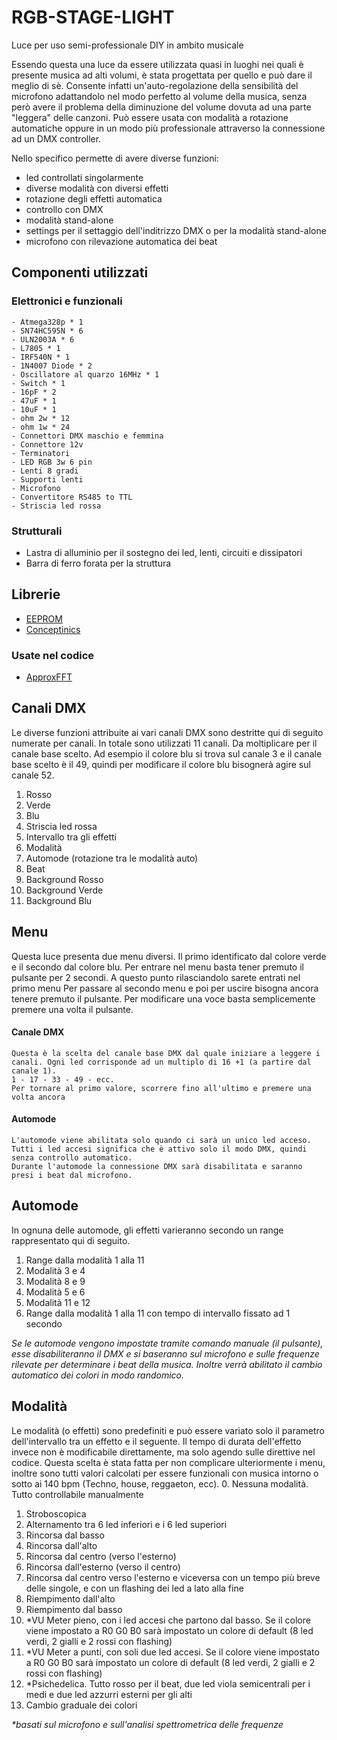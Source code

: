 # RGB-STAGE-LIGHT
Luce per uso semi-professionale DIY in ambito musicale


Essendo questa una luce da essere utilizzata quasi in luoghi nei quali è presente musica ad alti volumi, è stata progettata per quello e può dare il meglio di sè.
Consente infatti un'auto-regolazione della sensibilità del microfono adattandolo nel modo perfetto al volume della musica, senza però avere il problema della diminuzione del volume dovuta ad una parte "leggera" delle canzoni.
Può essere usata con modalità a rotazione automatiche oppure in un modo più professionale attraverso la connessione ad un DMX controller.

Nello specifico permette di avere diverse funzioni:
  - led controllati singolarmente
  - diverse modalità con diversi effetti
  - rotazione degli effetti automatica
  - controllo con DMX
  - modalità stand-alone
  - settings per il settaggio dell'inditrizzo DMX o per la modalità stand-alone
  - microfono con rilevazione automatica dei beat


## Componenti utilizzati
  ### Elettronici e funzionali
    - Atmega328p * 1
    - SN74HC595N * 6
    - ULN2003A * 6
    - L7805 * 1
    - IRF540N * 1
    - 1N4007 Diode * 2
    - Oscillatore al quarzo 16MHz * 1
    - Switch * 1
    - 16pF * 2
    - 47uF * 1
    - 10uF * 1
    - ohm 2w * 12
    - ohm 1w * 24
    - Connettori DMX maschio e femmina
    - Connettore 12v
    - Terminatori
    - LED RGB 3w 6 pin
    - Lenti 8 gradi
    - Supporti lenti
    - Microfono
    - Convertitore RS485 to TTL
    - Striscia led rossa

  ### Strutturali
  - Lastra di alluminio per il sostegno dei led, lenti, circuiti e dissipatori
  - Barra di ferro forata per la struttura



## Librerie

  - [EEPROM](https://www.arduino.cc/en/Reference/EEPROM)
  - [Conceptinics](https://github.com/alfo/arduino-libraries/tree/master/Conceptinetics)
  
  ### Usate nel codice
  
  - [ApproxFFT](https://create.arduino.cc/projecthub/abhilashpatel121/approxfft-fastest-fft-function-for-arduino-fd4917)



## Canali DMX
  Le diverse funzioni attribuite ai vari canali DMX sono destritte qui di seguito numerate per canali. 
  In totale sono utilizzati 11 canali.
  Da moltiplicare per il canale base scelto. Ad esempio il colore blu si trova sul canale 3 e il canale base scelto è il 49, quindi per modificare il colore blu bisognerà agire sul canale 52.
  
  1. Rosso
  2. Verde
  3. Blu
  4. Striscia led rossa
  5. Intervallo tra gli effetti
  6. Modalità
  7. Automode (rotazione tra le modalità auto)
  8. Beat
  9. Background Rosso
  10. Background Verde
  11. Background Blu



## Menu
  Questa luce presenta due menu diversi. Il primo identificato dal colore verde e il secondo dal colore blu.
  Per entrare nel menu basta tener premuto il pulsante per 2 secondi. A questo punto rilasciandolo sarete entrati nel primo menu
  Per passare al secondo menu e poi per uscire bisogna ancora tenere premuto il pulsante.
  Per modificare una voce basta semplicemente premere una volta il pulsante.
  #### Canale DMX
    Questa è la scelta del canale base DMX dal quale iniziare a leggere i canali. Ogni led corrisponde ad un multiplo di 16 +1 (a partire dal canale 1).
    1 - 17 - 33 - 49 - ecc.
    Per tornare al primo valore, scorrere fino all'ultimo e premere una volta ancora
  #### Automode
    L'automode viene abilitata solo quando ci sarà un unico led acceso. 
    Tutti i led accesi significa che è attivo solo il modo DMX, quindi senza controllo automatico.
    Durante l'automode la connessione DMX sarà disabilitata e saranno presi i beat dal microfono.
  
  
  
## Automode
  In ognuna delle automode, gli effetti varieranno secondo un range rappresentato qui di seguito.
  1. Range dalla modalità 1 alla 11
  2. Modalità 3 e 4
  3. Modalità 8 e 9
  4. Modalità 5 e 6
  5. Modalità 11 e 12
  6. Range dalla modalità 1 alla 11 con tempo di intervallo fissato ad 1 secondo
  
  *Se le automode vengono impostate tramite comando manuale (il pulsante), esse disabiliteranno il DMX e si baseranno sul microfono e sulle frequenze rilevate per determinare i beat della musica. Inoltre verrà abilitato il cambio automatico dei colori in modo randomico.*
  
  
  
## Modalità
  Le modalità (o effetti) sono predefiniti e può essere variato solo il parametro dell'intervallo tra un effetto e il seguente. Il tempo di durata dell'effetto invece non è modificabile direttamente, ma solo agendo sulle direttive nel codice. Questa scelta è stata fatta per non complicare ulteriormente i menu, inoltre sono tutti valori calcolati per essere funzionali con musica intorno o sotto ai 140 bpm (Techno, house, reggaeton, ecc).
  0. Nessuna modalità. Tutto controllabile manualmente
  1. Stroboscopica
  2. Alternamento tra 6 led inferiori e i 6 led superiori
  3. Rincorsa dal basso
  4. Rincorsa dall'alto
  5. Rincorsa dal centro (verso l'esterno)
  6. Rincorsa dall'esterno (verso il centro)
  7. Rincorsa dal centro verso l'esterno e viceversa con un tempo più breve delle singole, e con un flashing dei led a lato alla fine
  8. Riempimento dall'alto
  9. Riempimento dal basso
  10. *VU Meter pieno, con i led accesi che partono dal basso. Se il colore viene impostato a R0 G0 B0 sarà impostato un colore di default (8 led verdi, 2 gialli e 2 rossi con flashing)
  11. *VU Meter a punti, con soli due led accesi. Se il colore viene impostato a R0 G0 B0 sarà impostato un colore di default (8 led verdi, 2 gialli e 2 rossi con flashing)
  12. *Psichedelica. Tutto rosso per il beat, due led viola semicentrali per i medi e due led azzurri esterni per gli alti
  13. Cambio graduale dei colori

  *\*basati sul microfono e sull'analisi spettrometrica delle frequenze*
